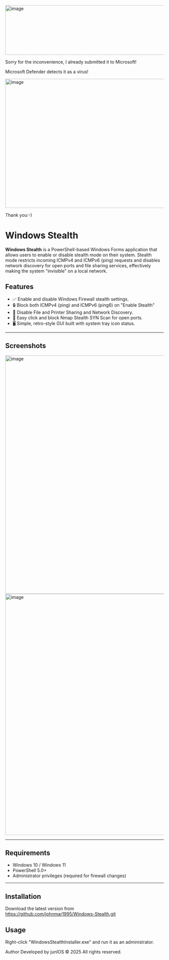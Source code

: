 <img width="1054" height="157" alt="image" src="https://github.com/user-attachments/assets/9734a2e6-3268-45f1-a1e8-70af88e04be0" />


Sorry for the inconvenience, I already submitted it to Microsoft!

Microsoft Defender detects it as a virus!

<img width="915" height="409" alt="image" src="https://github.com/user-attachments/assets/fab2ca33-5890-4080-8a79-6807edc64ee4" />


Thank you:-)



# Windows Stealth

**Windows Stealth** is a PowerShell-based Windows Forms application that allows users to enable or disable stealth mode on their system. Stealth mode restricts incoming ICMPv4 and ICMPv6 (ping) requests and disables network discovery for open ports and file sharing services, effectively making the system "invisible" on a local network.

## Features

- ✅ Enable and disable Windows Firewall stealth settings.
- 🔒 Block both ICMPv4 (ping) and ICMPv6 (ping6) on "Enable Stealth"
- 🚫 Disable File and Printer Sharing and Network Discovery.
- 📡 Easy click and block Nmap Stealth SYN Scan for open ports.
- 🖥️ Simple, retro-style GUI built with system tray icon status.

---

## Screenshots


<img width="1012" height="755" alt="image" src="https://github.com/user-attachments/assets/93492a77-79b6-4403-9d12-c0b42aa21c00" />


<img width="1015" height="764" alt="image" src="https://github.com/user-attachments/assets/fb2deb2c-cce9-41d9-9915-d306e8a375ee" />



---

## Requirements

- Windows 10 / Windows 11
- PowerShell 5.0+
- Administrator privileges (required for firewall changes)

---

## Installation

Download the latest version from https://github.com/johnmar1995/Windows-Stealth.git

## Usage

Right-click "WindowsStealthInstaller.exe" and run it as an administrator.


Author
Developed by junIOS
© 2025 All rights reserved.
